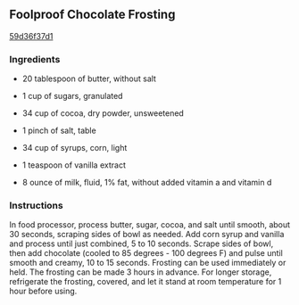 ## Foolproof Chocolate Frosting

[59d36f37d1](http://www.food.com/recipe/foolproof-chocolate-frosting-396883)

### Ingredients

 - 20 tablespoon of butter, without salt

 - 1 cup of sugars, granulated

 - 34 cup of cocoa, dry powder, unsweetened

 - 1 pinch of salt, table

 - 34 cup of syrups, corn, light

 - 1 teaspoon of vanilla extract

 - 8 ounce of milk, fluid, 1% fat, without added vitamin a and vitamin d

### Instructions

In food processor, process butter, sugar, cocoa, and salt until smooth, about 30 seconds, scraping sides of bowl as needed. Add corn syrup and vanilla and process until just combined, 5 to 10 seconds. Scrape sides of bowl, then add chocolate (cooled to 85 degrees - 100 degrees F) and pulse until smooth and creamy, 10 to 15 seconds. Frosting can be used immediately or held. The frosting can be made 3 hours in advance. For longer storage, refrigerate the frosting, covered, and let it stand at room temperature for 1 hour before using.